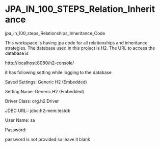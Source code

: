 # JPA_IN_100_STEPS_Relation_Inheritance

jpa_in_100_steps_Relationships_Inheritance_Code

This workspace is having jpa code for all relationships and inheritance strategies.
The database  used in this project is H2.
The URL to access the database is 

http://localhost:8080/h2-console/

it has following setting while logging to the database

Saved Settings: Generic H2 (Embedded)

Setting Name: Generic H2 (Embedded)

Driver Class: org.h2.Driver

JDBC URL:: jdbc:h2:mem:testdb

User Name: sa

Password: 

password is not provided so leave it blank

